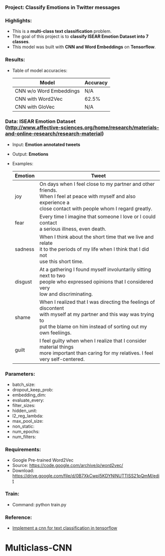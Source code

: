 ### Project: Classify Emotions in Twitter messages

### Highlights:
  - This is a **multi-class text classification** problem.
  - The goal of this project is to **classify ISEAR Emotion Dataset into 7 classes**.
  - This model was built with **CNN and Word Embeddings** on **Tensorflow**.

### Results:

  - Table of model accuracies:

    Model                   | Accuracy
    ------------------------|----------
    CNN w/o Word Embeddings | N/A
    CNN with Word2Vec       | 62.5%
    CNN with GloVec         | N/A

### Data: ISEAR Emotion Dataset<br> (http://www.affective-sciences.org/home/research/materials-and-online-research/research-material)
  - Input: **Emotion annotated tweets**
  - Output: **Emotions**
  - Examples:

    Emotion | Tweet
    --------|------------------------------------------------------------------------
    joy     | On days when I feel close to my partner and other friends.<br>When I feel at peace with myself and also experience a<br>close contact with people whom I regard greatly.
    fear    | Every time I imagine that someone I love or I could contact <br>a serious illness, even death.
    sadness | When I think about the short time that we live and relate<br>it to the periods of my life when I think that I did not<br>use this short time.
    disgust | At a gathering I found myself involuntarily sitting next to two<br> people who expressed opinions that I considered very <br>low and discriminating.
    shame   | When I realized that I was directing the feelings of discontent<br> with myself at my partner and this way was trying to <br>put the blame on him instead of sorting out my own feeliings.
    guilt   | I feel guilty when when I realize that I consider material things <br> more important than caring for my relatives. I feel <br> very self-centered.


### Parameters:
  - batch_size:
  - dropout_keep_prob:
  - embedding_dim:
  - evaluate_every:
  - filter_sizes:
  - hidden_unit:
  - l2_reg_lambda:
  - max_pool_size:
  - non_static:
  - num_epochs:
  - num_filters:

### Requirements:
  - Google Pre-trained Word2Vec
  - Source: https://code.google.com/archive/p/word2vec/
  - Download: https://drive.google.com/file/d/0B7XkCwpI5KDYNlNUTTlSS21pQmM/edit

### Train:
  - Command: python train.py
  
### Reference:
 - [Implement a cnn for text classification in tensorflow](http://www.wildml.com/2015/12/implementing-a-cnn-for-text-classification-in-tensorflow/)
# Multiclass-CNN
